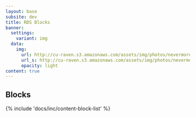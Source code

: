 ```yaml
---
layout: base
subsite: dev
title: RDS Blocks
banner:
  settings:
    variant: img
  data:
    img:
      url: http://cu-raven.s3.amazonaws.com/assets/img/photos/nevermore.jpg
      url_s: http://cu-raven.s3.amazonaws.com/assets/img/photos/nevermore-s.jpg
      opacity: light
content: true
---
```

##  Blocks
{% include 'docs/inc/content-block-list' %}


